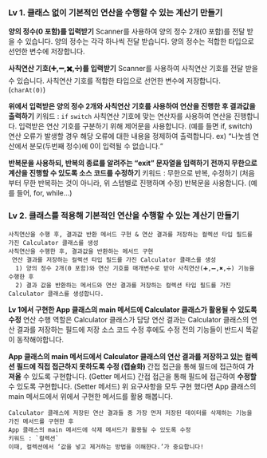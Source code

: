 ### Lv 1. 클래스 없이 기본적인 연산을 수행할 수 있는 계산기 만들기

**양의 정수(0 포함)를 입력받기**
Scanner를 사용하여 양의 정수 2개(0 포함)를 전달 받을 수 있습니다.
양의 정수는 각각 하나씩 전달 받습니다.
양의 정수는 적합한 타입으로 선언한 변수에 저장합니다.

**사칙연산 기호(➕,➖,✖️,➗)를 입력받기**
Scanner를 사용하여 사칙연산 기호를 전달 받을 수 있습니다.
사칙연산 기호를 적합한 타입으로 선언한 변수에 저장합니다. (`charAt(0)`)

**위에서 입력받은 양의 정수 2개와 사칙연산 기호를 사용하여 연산을 진행한 후 결과값을 출력하기**
키워드 : `if` `switch`
사칙연산 기호에 맞는 연산자를 사용하여 연산을 진행합니다.
입력받은 연산 기호를 구분하기 위해 제어문을 사용합니다. (예를 들면 if, switch)
연산 오류가 발생할 경우 해당 오류에 대한 내용을 정제하여 출력합니다.
ex) “나눗셈 연산에서 분모(두번째 정수)에 0이 입력될 수 없습니다.“

**반복문을 사용하되, 반복의 종료를 알려주는 “exit” 문자열을 입력하기 전까지 무한으로 계산을 진행할 수 있도록 소스 코드를 수정하기**
키워드 : 무한으로 반복, 수정하기 (처음부터 무한 반복하는 것이 아니라, 위 스텝별로 진행하며 수정)
반복문을 사용합니다. (예를 들어, for, while…)


### Lv 2. 클래스를 적용해 기본적인 연산을 수행할 수 있는 계산기 만들기
    사칙연산을 수행 후, 결과값 반환 메서드 구현 & 연산 결과를 저장하는 컬렉션 타입 필드를 가진 Calculator 클래스를 생성
    사칙연산을 수행한 후, 결과값을 반환하는 메서드 구현
     연산 결과를 저장하는 컬렉션 타입 필드를 가진 Calculator 클래스를 생성
      1) 양의 정수 2개(0 포함)와 연산 기호를 매개변수로 받아 사칙연산(➕,➖,✖️,➗) 기능을 수행한 후 
      2) 결과 값을 반환하는 메서드와 연산 결과를 저장하는 컬렉션 타입 필드를 가진 Calculator 클래스를 생성합니다.

**Lv 1에서 구현한 App 클래스의 main 메서드에 Calculator 클래스가 활용될 수 있도록 수정**
연산 수행 역할은 Calculator 클래스가 담당
연산 결과는 Calculator 클래스의 연산 결과를 저장하는 필드에 저장
소스 코드 수정 후에도 수정 전의 기능들이 반드시 똑같이 동작해야합니다.

**App 클래스의 main 메서드에서 Calculator 클래스의 연산 결과를 저장하고 있는 컬렉션 필드에 직접 접근하지 못하도록 수정 (캡슐화)**
간접 접근을 통해 필드에 접근하여 **가져올** 수 있도록 구현합니다. (Getter 메서드)
간접 접근을 통해 필드에 접근하여 **수정할** 수 있도록 구현합니다. (Setter 메서드)
위 요구사항을 모두 구현 했다면 App 클래스의 main 메서드에서 위에서 구현한 메서드를 활용 해봅니다.

    Calculator 클래스에 저장된 연산 결과들 중 가장 먼저 저장된 데이터를 삭제하는 기능을 가진 메서드를 구현한 후 
    App 클래스의 main 메서드에 삭제 메서드가 활용될 수 있도록 수정
    키워드 : `컬렉션`
    이때, 컬렉션에서 ‘값을 넣고 제거하는 방법을 이해한다.’가 중요합니다!
